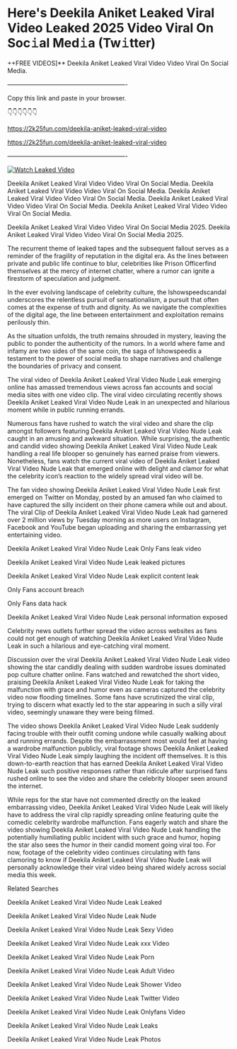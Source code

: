 # Here's Deekila Aniket Leaked Viral Video Leaked 2025 Video Viral On Soc𝚒al Med𝚒a (Tw𝚒tter)

++FREE VIDEOS]** Deekila Aniket Leaked Viral Video Video Viral On Social Media.

———————————————————-

Copy this link and paste in your browser.

👇👇👇👇👇👇

https://2k25fun.com/deekila-aniket-leaked-viral-video

https://2k25fun.com/deekila-aniket-leaked-viral-video

———————————————————-

[![Watch Leaked Video](https://miro.medium.com/v2/resize:fit:828/format:webp/1*cilzJN44JGOrTw9NJCrNHA.gif "Watch Leaked Video")](https://2k25fun.com/deekila-aniket-leaked-viral-video)

Deekila Aniket Leaked Viral Video Video Viral On Social Media. Deekila Aniket Leaked Viral Video Video Viral On Social Media. Deekila Aniket Leaked Viral Video Video Viral On Social Media. Deekila Aniket Leaked Viral Video Video Viral On Social Media. Deekila Aniket Leaked Viral Video Video Viral On Social Media.

Deekila Aniket Leaked Viral Video Video Viral On Social Media 2025. Deekila Aniket Leaked Viral Video Video Viral On Social Media 2025.

The recurrent theme of leaked tapes and the subsequent fallout serves as a reminder of the fragility of reputation in the digital era. As the lines between private and public life continue to blur, celebrities like Prison Officerfind themselves at the mercy of internet chatter, where a rumor can ignite a firestorm of speculation and judgment.

In the ever evolving landscape of celebrity culture, the Ishowspeedscandal underscores the relentless pursuit of sensationalism, a pursuit that often comes at the expense of truth and dignity. As we navigate the complexities of the digital age, the line between entertainment and exploitation remains perilously thin.

As the situation unfolds, the truth remains shrouded in mystery, leaving the public to ponder the authenticity of the rumors. In a world where fame and infamy are two sides of the same coin, the saga of Ishowspeedis a testament to the power of social media to shape narratives and challenge the boundaries of privacy and consent.

The viral video of Deekila Aniket Leaked Viral Video Nude Leak emerging online has amassed tremendous views across fan accounts and social media sites with one video clip. The viral video circulating recently shows Deekila Aniket Leaked Viral Video Nude Leak in an unexpected and hilarious moment while in public running errands.

Numerous fans have rushed to watch the viral video and share the clip amongst followers featuring Deekila Aniket Leaked Viral Video Nude Leak caught in an amusing and awkward situation. While surprising, the authentic and candid video showing Deekila Aniket Leaked Viral Video Nude Leak handling a real life blooper so genuinely has earned praise from viewers. Nonetheless, fans watch the current viral video of Deekila Aniket Leaked Viral Video Nude Leak that emerged online with delight and clamor for what the celebrity icon’s reaction to the widely spread viral video will be.

The fan video showing Deekila Aniket Leaked Viral Video Nude Leak first emerged on Twitter on Monday, posted by an amused fan who claimed to have captured the silly incident on their phone camera while out and about. The viral Clip of Deekila Aniket Leaked Viral Video Nude Leak had garnered over 2 million views by Tuesday morning as more users on Instagram, Facebook and YouTube began uploading and sharing the embarrassing yet entertaining video.

Deekila Aniket Leaked Viral Video Nude Leak Only Fans leak video

Deekila Aniket Leaked Viral Video Nude Leak leaked pictures

Deekila Aniket Leaked Viral Video Nude Leak explicit content leak

Only Fans account breach

Only Fans data hack

Deekila Aniket Leaked Viral Video Nude Leak personal information exposed

Celebrity news outlets further spread the video across websites as fans could not get enough of watching Deekila Aniket Leaked Viral Video Nude Leak in such a hilarious and eye-catching viral moment.

Discussion over the viral Deekila Aniket Leaked Viral Video Nude Leak video showing the star candidly dealing with sudden wardrobe issues dominated pop culture chatter online. Fans watched and rewatched the short video, praising Deekila Aniket Leaked Viral Video Nude Leak for taking the malfunction with grace and humor even as cameras captured the celebrity video now flooding timelines. Some fans have scrutinized the viral clip, trying to discern what exactly led to the star appearing in such a silly viral video, seemingly unaware they were being filmed.

The video shows Deekila Aniket Leaked Viral Video Nude Leak suddenly facing trouble with their outfit coming undone while casually walking about and running errands. Despite the embarrassment most would feel at having a wardrobe malfunction publicly, viral footage shows Deekila Aniket Leaked Viral Video Nude Leak simply laughing the incident off themselves. It is this down-to-earth reaction that has earned Deekila Aniket Leaked Viral Video Nude Leak such positive responses rather than ridicule after surprised fans rushed online to see the video and share the celebrity blooper seen around the internet.

While reps for the star have not commented directly on the leaked embarrassing video, Deekila Aniket Leaked Viral Video Nude Leak will likely have to address the viral clip rapidly spreading online featuring quite the comedic celebrity wardrobe malfunction. Fans eagerly watch and share the video showing Deekila Aniket Leaked Viral Video Nude Leak handling the potentially humiliating public incident with such grace and humor, hoping the star also sees the humor in their candid moment going viral too. For now, footage of the celebrity video continues circulating with fans clamoring to know if Deekila Aniket Leaked Viral Video Nude Leak will personally acknowledge their viral video being shared widely across social media this week.

Related Searches

Deekila Aniket Leaked Viral Video Nude Leak Leaked

Deekila Aniket Leaked Viral Video Nude Leak Nude

Deekila Aniket Leaked Viral Video Nude Leak Sexy Video

Deekila Aniket Leaked Viral Video Nude Leak xxx Video

Deekila Aniket Leaked Viral Video Nude Leak Porn

Deekila Aniket Leaked Viral Video Nude Leak Adult Video

Deekila Aniket Leaked Viral Video Nude Leak Shower Video

Deekila Aniket Leaked Viral Video Nude Leak Twitter Video

Deekila Aniket Leaked Viral Video Nude Leak Onlyfans Video

Deekila Aniket Leaked Viral Video Nude Leak Leaks

Deekila Aniket Leaked Viral Video Nude Leak Photos